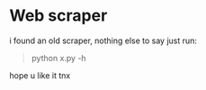 # Web scraper

i found an old scraper, nothing else to say just run:
> python x.py -h

hope u like it
tnx

